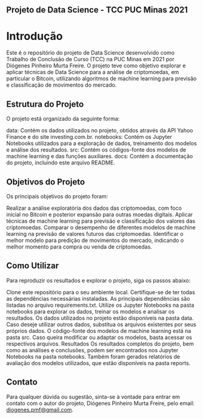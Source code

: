 ## Projeto de Data Science - TCC PUC Minas 2021
# Introdução
Este é o repositório do projeto de Data Science desenvolvido como Trabalho de Conclusão de Curso (TCC) na PUC Minas em 2021 por Diógenes Pinheiro Murta Freire. O projeto teve como objetivo explorar e aplicar técnicas de Data Science para a análise de criptomoedas, em particular o Bitcoin, utilizando algoritmos de machine learning para previsão e classificação de movimentos do mercado.

## Estrutura do Projeto
O projeto está organizado da seguinte forma:

data: Contém os dados utilizados no projeto, obtidos através da API Yahoo Finance e do site investing.com.br.
notebooks: Contém os Jupyter Notebooks utilizados para a exploração de dados, treinamento dos modelos e análise dos resultados.
src: Contém os códigos-fonte dos modelos de machine learning e das funções auxiliares.
docs: Contém a documentação do projeto, incluindo este arquivo README.

## Objetivos do Projeto
Os principais objetivos do projeto foram:

Realizar a análise exploratória dos dados das criptomoedas, com foco inicial no Bitcoin e posterior expansão para outras moedas digitais.
Aplicar técnicas de machine learning para previsão e classificação dos valores das criptomoedas.
Comparar o desempenho de diferentes modelos de machine learning na previsão de valores futuros das criptomoedas.
Identificar o melhor modelo para predição de movimentos do mercado, indicando o melhor momento para compra ou venda de criptomoedas.

## Como Utilizar
Para reproduzir os resultados e explorar o projeto, siga os passos abaixo:

Clone este repositório para o seu ambiente local.
Certifique-se de ter todas as dependências necessárias instaladas. As principais dependências são listadas no arquivo requirements.txt.
Utilize os Jupyter Notebooks na pasta notebooks para explorar os dados, treinar os modelos e analisar os resultados.
Os dados utilizados no projeto estão disponíveis na pasta data. Caso deseje utilizar outros dados, substitua os arquivos existentes por seus próprios dados.
O código-fonte dos modelos de machine learning está na pasta src. Caso queira modificar ou adaptar os modelos, basta acessar os respectivos arquivos.
Resultados
Os resultados completos do projeto, bem como as análises e conclusões, podem ser encontrados nos Jupyter Notebooks na pasta notebooks. Também foram gerados relatórios de avaliação dos modelos utilizados, que estão disponíveis na pasta reports.

## Contato
Para qualquer dúvida ou sugestão, sinta-se à vontade para entrar em contato com o autor do projeto, Diógenes Pinheiro Murta Freire, pelo email: diogenes.pmf@gmail.com.
